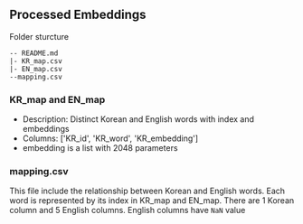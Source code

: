 ## Processed Embeddings
Folder sturcture
```
-- README.md
|- KR_map.csv
|- EN_map.csv
--mapping.csv
```
### KR_map and EN_map
- Description: Distinct Korean and English words with index and embeddings
- Columns: ['KR_id', 'KR_word', 'KR_embedding']
- embedding is a list with 2048 parameters
### mapping.csv
This file include the relationship between Korean and English words. Each word is represented by its index in KR_map and EN_map. There are 1 Korean column and 5 English columns. English columns have `NaN` value